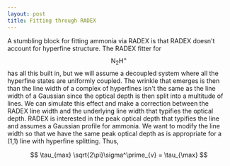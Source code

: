 ```yaml
---
layout: post
title: Fitting through RADEX
---
```


A stumbling block for fitting ammonia via RADEX is that RADEX doesn't account for hyperfine structure.  The RADEX fitter for $$\mathrm{N_2 H}^+$$ has all this built in, but we will assume a decoupled system where all the hyperfine states are uniformly coupled.  The wrinkle that emerges is then than the line width of a complex of hyperfines isn't the same as the line width of a Gaussian since the optical depth is then split into a multitude of lines.  We can simulate this effect and make a correction between the RADEX line width and the underlying line width that typifies the optical depth.  RADEX is interested in the peak optical depth that typifies the line and assumes a Gaussian profile for ammonia.  We want to modify the line width so that we have the same peak optical depth as is appropriate for a (1,1) line with hyperfine splitting.  Thus,

$$
\tau_{max} \sqrt{2\pi}\sigma^\prime_{v} = \tau_{\max} 
$$
